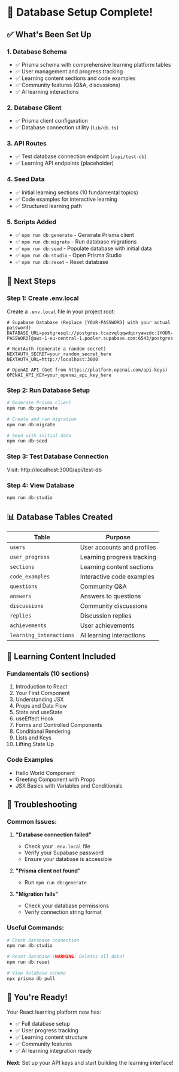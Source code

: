 # 🎉 Database Setup Complete!

## ✅ What's Been Set Up

### 1. **Database Schema**
- ✅ Prisma schema with comprehensive learning platform tables
- ✅ User management and progress tracking
- ✅ Learning content sections and code examples
- ✅ Community features (Q&A, discussions)
- ✅ AI learning interactions

### 2. **Database Client**
- ✅ Prisma client configuration
- ✅ Database connection utility (`lib/db.ts`)

### 3. **API Routes**
- ✅ Test database connection endpoint (`/api/test-db`)
- ✅ Learning API endpoints (placeholder)

### 4. **Seed Data**
- ✅ Initial learning sections (10 fundamental topics)
- ✅ Code examples for interactive learning
- ✅ Structured learning path

### 5. **Scripts Added**
- ✅ `npm run db:generate` - Generate Prisma client
- ✅ `npm run db:migrate` - Run database migrations
- ✅ `npm run db:seed` - Populate database with initial data
- ✅ `npm run db:studio` - Open Prisma Studio
- ✅ `npm run db:reset` - Reset database

## 🚀 Next Steps

### **Step 1: Create .env.local**
Create a `.env.local` file in your project root:

```env
# Supabase Database (Replace [YOUR-PASSWORD] with your actual password)
DATABASE_URL=postgresql://postgres.tcazvqlqqwdqoryawzdc:[YOUR-PASSWORD]@aws-1-eu-central-1.pooler.supabase.com:6543/postgres

# NextAuth (Generate a random secret)
NEXTAUTH_SECRET=your_random_secret_here
NEXTAUTH_URL=http://localhost:3000

# OpenAI API (Get from https://platform.openai.com/api-keys)
OPENAI_API_KEY=your_openai_api_key_here
```

### **Step 2: Run Database Setup**
```bash
# Generate Prisma client
npm run db:generate

# Create and run migration
npm run db:migrate

# Seed with initial data
npm run db:seed
```

### **Step 3: Test Database Connection**
Visit: http://localhost:3000/api/test-db

### **Step 4: View Database**
```bash
npm run db:studio
```

## 📊 Database Tables Created

| Table | Purpose |
|-------|---------|
| `users` | User accounts and profiles |
| `user_progress` | Learning progress tracking |
| `sections` | Learning content sections |
| `code_examples` | Interactive code examples |
| `questions` | Community Q&A |
| `answers` | Answers to questions |
| `discussions` | Community discussions |
| `replies` | Discussion replies |
| `achievements` | User achievements |
| `learning_interactions` | AI learning interactions |

## 🎯 Learning Content Included

### **Fundamentals (10 sections)**
1. Introduction to React
2. Your First Component
3. Understanding JSX
4. Props and Data Flow
5. State and useState
6. useEffect Hook
7. Forms and Controlled Components
8. Conditional Rendering
9. Lists and Keys
10. Lifting State Up

### **Code Examples**
- Hello World Component
- Greeting Component with Props
- JSX Basics with Variables and Conditionals

## 🔧 Troubleshooting

### **Common Issues:**

1. **"Database connection failed"**
   - Check your `.env.local` file
   - Verify your Supabase password
   - Ensure your database is accessible

2. **"Prisma client not found"**
   - Run `npm run db:generate`

3. **"Migration fails"**
   - Check your database permissions
   - Verify connection string format

### **Useful Commands:**

```bash
# Check database connection
npm run db:studio

# Reset database (WARNING: Deletes all data)
npm run db:reset

# View database schema
npx prisma db pull
```

## 🎉 You're Ready!

Your React learning platform now has:
- ✅ Full database setup
- ✅ User progress tracking
- ✅ Learning content structure
- ✅ Community features
- ✅ AI learning integration ready

**Next**: Set up your API keys and start building the learning interface!
